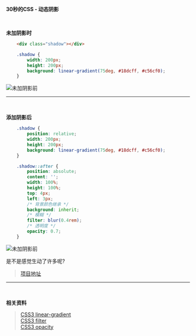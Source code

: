   
**30秒的CSS - 动态阴影**

<br>

**未加阴影时**
```html
    <div class="shadow"></div>
```
```css
    .shadow {
        width: 200px;
        height: 200px;
        background: linear-gradient(75deg, #18dcff, #c56cf0);
    }
```
![未加阴影前](https://forever-1258828479.cos.ap-beijing.myqcloud.com/myblog/page/Dynamic-shadow/1.png)

***
<br>

**添加阴影后**
```css
    .shadow {
        position: relative;
        width: 200px;
        height: 200px;
        background: linear-gradient(75deg, #18dcff, #c56cf0);
    }

    .shadow::after {
        position: absolute;
        content: '';
        width: 100%;
        height: 100%;
        top: 4px;
        left: 3px;
        /* 背景颜色继承 */
        background: inherit;
        /* 模糊 */
        filter: blur(0.4rem);
        /* 透明度 */
        opacity: 0.7;
    }
```
![未加阴影前](https://forever-1258828479.cos.ap-beijing.myqcloud.com/myblog/page/Dynamic-shadow/2.png)  

是不是感觉生动了许多呢?  

> [项目地址](https://github.com/foreversnowy/30s-CSS-Dynamic-shadow)

***
<br>

**相关资料**

>[CSS3 linear-gradient](https://www.runoob.com/cssref/func-linear-gradient.html)  
>[CSS3 filter](https://www.runoob.com/cssref/css3-pr-filter.html)  
>[CSS3 opacity](https://www.w3school.com.cn/cssref/pr_opacity.asp)
